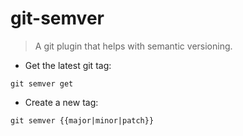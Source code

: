 # git-semver

> A git plugin that helps with semantic versioning.

- Get the latest git tag:

`git semver get`

- Create a new tag:

`git semver {{major|minor|patch}}`
